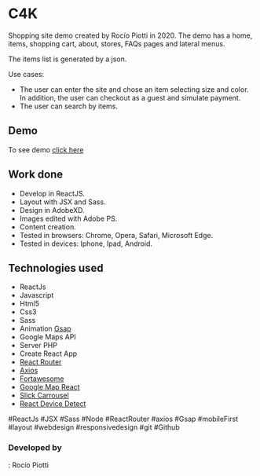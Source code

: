 # C4K

Shopping site demo created by Rocío Piotti in 2020. The demo has a home, items, shopping cart, about, stores, FAQs pages and lateral menus. 

The items list is generated by a json.

Use cases:
 - The user can enter the site and chose an item selecting size and color. In addition, the user can checkout as a guest and simulate payment.
 - The user can search by items.


## Demo

To see demo [click here](https://c4k-shopping-site-demo.netlify.app/)

## Work done

- Develop in ReactJS.
- Layout with JSX and Sass.
- Design in AdobeXD.
- Images edited with Adobe PS.
- Content creation.
- Tested in browsers: Chrome, Opera, Safari, Microsoft Edge.
- Tested in devices: Iphone, Ipad, Android.

## Technologies used

- ReactJs
- Javascript
- Html5
- Css3
- Sass
- Animation [Gsap](https://www.npmjs.com/package/gsap/v/3.2.6)
- Google Maps API
- Server PHP
- Create React App
- [React Router](https://www.npmjs.com/package/react-router-dom)
- [Axios](https://www.npmjs.com/package/axios)
- [Fortawesome](https://www.npmjs.com/package/@fortawesome/react-fontawesome)
- [Google Map React](https://www.npmjs.com/package/google-map-react)
- [Slick Carrousel](https://www.npmjs.com/package/react-slick)
- [React Device Detect](https://www.npmjs.com/package/react-device-detect)


#ReactJs #JSX #Sass #Node #ReactRouter #axios #Gsap #mobileFirst  #layout #webdesign #responsivedesign #git #Github

### Developed by

:  Rocío Piotti
